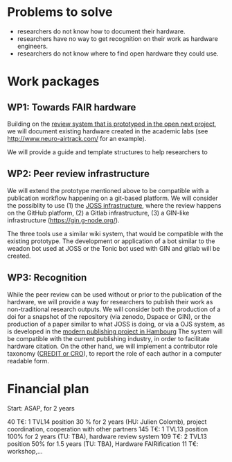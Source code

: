  # Problems to solve
 
 - researchers do not know how to document their hardware.
 - researchers have no way to get recognition on their work as hardware engineers.
 - researchers do not know where to find open hardware they could use.
 
 # Work packages
 
 ## WP1: Towards FAIR hardware 
 
 Building on the [review system that is prototyped in the open next project](https://en.oho.wiki/wiki/Home), we will document existing hardware created in the academic labs (see http://www.neuro-airtrack.com/ for an example).
 
 We will provide a guide and template structures to help researchers to
 
 ## WP2: Peer review infrastructure
 
 We will extend the prototype mentioned above to be compatible with a publication workflow happening on a git-based platform. We will consider the possiblity to use 
 (1) the [JOSS infrastructure](joss.theoj.org/), where the review happens on the GitHub platform,
 (2) a Gitlab infrastructure,
 (3) a GIN-like infrastructure (https://gin.g-node.org/).
 
 The three tools use a similar wiki system, that would be compatible with the existing prototype.
 The development or application of a bot similar to the weadon bot used at JOSS or the Tonic bot used with GIN and gitlab will be created.
 
 ## WP3: Recognition
 
 While the peer review can be used without or prior to the publication of the hardware,
 we will provide a way for researchers to publish their work as non-traditional research outputs.
 We will consider both the production of a doi for a snapshot of the repository (via zenodo, Dspace or GIN), 
 or the production of a paper similar to what JOSS is doing, or via a OJS system, as is developed in the [modern publishing project in Hambourg](https://oa-pub.hos.tuhh.de/en/)
The system will be compatible with the current publishing industry, in order to facilitate hardware citation.
On the other hand, we will implement a contributor role taxonomy ([CREDIT or CRO](http://credit.niso.org/)), to report the role of each author in a computer readable form.

# Financial plan
Start: ASAP, for 2 years

40 T€: 1 TVL14 position 30 % for 2 years (HU: Julien Colomb), project coordination, cooperation with other partners
145 T€: 1 TVL13 position 100% for 2 years (TU: TBA), hardware review system
109 T€: 2 TVL13 position 50% for 1.5 years (TU: TBA), Hardware FAIRification
11 T€: workshop,...


 
